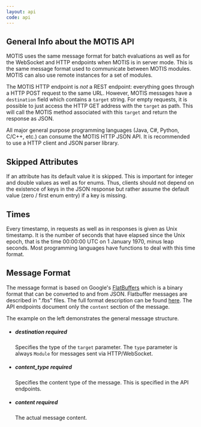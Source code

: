 ```yaml
---
layout: api
code: api
---
```


## General Info about the MOTIS API

MOTIS uses the same message format for batch evaluations as well as for the WebSocket and HTTP endpoints when MOTIS is in server mode. This is the same message format used to communicate between MOTIS modules. MOTIS can also use remote instances for a set of modules.

The MOTIS HTTP endpoint is *not* a REST endpoint: everything goes through a HTTP POST request to the same URL. However, MOTIS messages have a `destination` field which contains a `target` string. For empty requests, it is possible to just access the HTTP GET address with the `target` as path. This will call the MOTIS method associated with this `target` and return the response as JSON.

All major general purpose programming languages (Java, C#, Python, C/C++, etc.) can consume the MOTIS HTTP JSON API. It is recommended to use a HTTP client and JSON parser library.

## Skipped Attributes

If an attribute has its default value it is skipped. This is important for integer and double values as well as for enums. Thus, clients should not depend on the existence of keys in the JSON response but rather assume the default value (zero / first enum entry) if a key is missing.


## Times

Every timestamp, in requests as well as in responses is given as Unix timestamp. It is the number of seconds that have elapsed since the Unix epoch, that is the time 00:00:00 UTC on 1 January 1970, minus leap seconds. Most programming languages have functions to deal with this time format.

## Message Format

The message format is based on Google's <a href="https://google.github.io/flatbuffers/">FlatBuffers</a> which is a binary format that can be converted to and from JSON. Flatbuffer messages are described in ".fbs" files. The full format description can be found [here](https://github.com/motis-project/motis/tree/master/protocol). The API endpoints document only the `content` section of the message.

The example on the left demonstrates the general message structure.

  - ##### <span class="param">destination</span> required
    Specifies the type of the `target` parameter. The `type` parameter is always `Module` for messages sent via HTTP/WebSocket.
  - ##### <span class="param">content_type</span> required
    Specifies the content type of the message. This is specified in the API endpoints.
  - ##### <span class="param">content</span> required
    The actual message content.